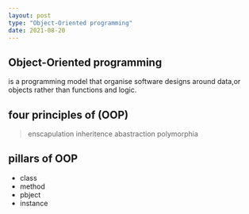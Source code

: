 ```yaml
---
layout: post
type: "Object-Oriented programming"
date: 2021-08-20
---
```

## Object-Oriented programming

is a programming model that organise software designs around data,or objects rather than functions and logic.

## four principles of (OOP)
>enscapulation
>inheritence 
>abastraction
>polymorphia

## pillars of OOP 
* class
* method
* pbject 
* instance